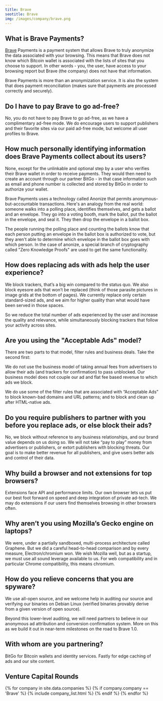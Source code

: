 ```yaml
---
title: Brave  
seotitle: Brave
img: /images/company/brave.png
---
```


##  What is Brave Payments?

<a href="https://brave.com">Brave</a> Payments is a payment system that allows Brave to truly anonymize the data associated with your browsing. This means that Brave does not know which Bitcoin wallet is associated with the lists of sites that you choose to support. In other words - you, the user, have access to your browsing report but Brave (the company) does not have that information.

Brave Payments is more than an anonymization service. It is also the system that does payment reconciliation (makes sure that payments are processed correctly and securely).

## Do I have to pay Brave to go ad-free?

No, you do not have to pay Brave to go ad-free, as we have a complimentary ad-free mode. We do encourage users to support publishers and their favorite sites via our paid ad-free mode, but welcome all user profiles to Brave.

## How much personally identifying information does Brave Payments collect about its users?

None, except for the unlinkable and optional step by a user who verifies their Brave wallet in order to receive payments. They would then need to create an account through our partner BitGo - in that case information such as email and phone number is collected and stored by BitGo in order to authorize your wallet.

Brave Payments uses a technology called Anonize that permits anonymous-but-accountable transactions. Here's an analogy from the real world: someone walks into a polling place, identifies themselves, and gets a ballot and an envelope. They go into a voting booth, mark the ballot, put the ballot in the envelope, and seal it. They then drop the envelope in a ballot box. 

The people running the polling place and counting the ballots know that each person putting an envelope in the ballot box is authorized to vote, but they aren't able to determine which envelope in the ballot box goes with which person. In the case of anonize, a special branch of cryptography called "Zero Knowledge Proofs" are used to get the same functionality.

## How does replacing ads with ads help the user experience?

We block trackers, that’s a big win compared to the status quo. We also block eyesore ads that won’t be replaced (think of those parasite pictures in image grids at the bottom of pages). We currently replace only certain standard-sized ads, and we aim for higher quality than what would have been served in those spaces. 

So we reduce the total number of ads experienced by the user and increase the quality and relevance, while simultaneously blocking trackers that follow your activity across sites.

##  Are you using the "Acceptable Ads" model?

There are two parts to that model, filter rules and business deals. Take the second first:

We do not use the business model of taking annual fees from advertisers to allow their ads (and trackers for confirmation) to pass unblocked. Our business model does not couple our ad and flat fee based revenue to which ads we block.

We do use some of the filter rules that are associated with “Acceptable Ads” to block known-bad domains and URL patterns; and to block and clean up after HTML-native ads.

## Do you require publishers to partner with you before you replace ads, or else block their ads?

No, we block without reference to any business relationships, and our brand value depends on us doing so. We will not take “pay to play” money from advertisers or publishers, or extort publishers with blocking threats. Our goal is to make better revenue for all publishers, and give users better ads and control of their data.

## Why build a browser and not extensions for top browsers?

Extensions face API and performance limits. Our own browser lets us put our best foot forward on speed and deep integration of private ad-tech. We may do extensions if our users find themselves browsing in other browsers often.

## Why aren’t you using Mozilla’s Gecko engine on laptops?

We were, under a partially sandboxed, multi-process architecture called Graphene. But we did a careful head-to-head comparison and by every measure, Electron/chromium won. We wish Mozilla well, but as a startup, we must use all sound leverage available to us. For web compatibility and in particular Chrome compatibility, this means chromium.

## How do you relieve concerns that you are spyware?

We use all-open source, and we welcome help in auditing our source and verifying our binaries on Debian Linux (verified binaries provably derive from a given version of open source). 

Beyond this lower-level auditing, we will need partners to believe in our anonymous ad attribution and conversion confirmation system. More on this as we build it out in near-term milestones on the road to Brave 1.0.

## With whom are you partnering?

BitGo for Bitcoin wallets and identity services. Fastly for edge caching of ads and our site content.

## Venture Capital Rounds

{% for company in site.data.companies %}
{% if company.company == 'Brave' %}
{% include company_list.html %}
{% endif %}
{% endfor %}
